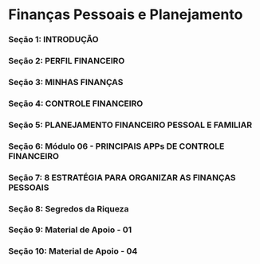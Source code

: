 # Finanças Pessoais e Planejamento

### Seção 1: INTRODUÇÃO

### Seção 2: PERFIL FINANCEIRO

### Seção 3: MINHAS FINANÇAS

### Seção 4: CONTROLE FINANCEIRO

### Seção 5: PLANEJAMENTO FINANCEIRO PESSOAL E FAMILIAR

### Seção 6: Módulo 06 - PRINCIPAIS APPs DE CONTROLE FINANCEIRO

### Seção 7: 8 ESTRATÉGIA PARA ORGANIZAR AS FINANÇAS PESSOAIS

### Seção 8: Segredos da Riqueza

### Seção 9: Material de Apoio - 01

### Seção 10: Material de Apoio - 04
